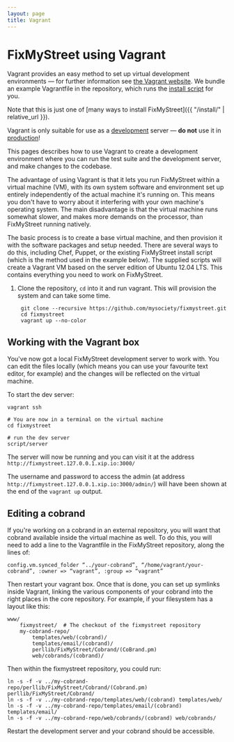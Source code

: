 ```yaml
---
layout: page
title: Vagrant
---
```


# FixMyStreet using Vagrant

<p class="lead">
Vagrant provides an easy method to set up virtual development environments &mdash; for
further information see <a href="http://www.vagrantup.com">the Vagrant website</a>.
We bundle an example Vagrantfile in the repository, which runs the
<a href="{{ "/install/install-script/" | relative_url }}">install script</a> for you.
</p>

Note that this is just one of [many ways to install FixMyStreet]({{ "/install/" | relative_url }}).

<div class="attention-box warning">
  Vagrant is only suitable for use as a
  <a href="{{ "/glossary/#development" | relative_url }}" class="glossary__link">development</a>
  server &mdash; <strong>do not</strong> use it in
  <a href="{{ "/glossary/#production" | relative_url }}" class="glossary__link">production</a>!
</div>

This pages describes how to use Vagrant to create a development environment
where you can run the test suite and the development server, and make changes
to the codebase.

The advantage of using Vagrant is that it lets you run FixMyStreet within a
virtual machine (VM), with its own system software and environment set up
entirely independently of the actual machine it's running on. This means you
don't have to worry about it interfering with your own machine's operating
system. The main disadvantage is that the virtual machine runs somewhat slower,
and makes more demands on the processor, than FixMyStreet running natively.

The basic process is to create a base virtual machine, and then provision it
with the software packages and setup needed. There are several ways to do this,
including Chef, Puppet, or the existing FixMyStreet install script (which is
the method used in the example below). The supplied scripts will create a
Vagrant VM based on the server edition of Ubuntu 12.04 LTS. This contains
everything you need to work on FixMyStreet.

1. Clone the repository, `cd` into it and run vagrant. This will provision the
   system and can take some time.

        git clone --recursive https://github.com/mysociety/fixmystreet.git
        cd fixmystreet
        vagrant up --no-color

## Working with the Vagrant box

You've now got a local FixMyStreet development server to work with. You can
edit the files locally (which means you can use your favourite text editor, for
example) and the changes will be reflected on the virtual machine.

To start the dev server:

    vagrant ssh

    # You are now in a terminal on the virtual machine
    cd fixmystreet

    # run the dev server
    script/server

The server will now be running and you can visit it at the address
`http://fixmystreet.127.0.0.1.xip.io:3000/`

The username and password to access the admin (at address
`http://fixmystreet.127.0.0.1.xip.io:3000/admin/`) will have been shown at the
end of the `vagrant up` output.

## Editing a cobrand

If you're working on a cobrand in an external repository, you will want that
cobrand available inside the virtual machine as well. To do this, you will need
to add a line to the Vagrantfile in the FixMyStreet repository, along the lines of:

    config.vm.synced_folder “../your-cobrand”, “/home/vagrant/your-cobrand”, :owner => “vagrant”, :group => “vagrant”

Then restart your vagrant box. Once that is done, you can set up symlinks
inside Vagrant, linking the various components of your cobrand into the right
places in the core repository. For example, if your filesystem has a layout
like this:

    www/
        fixmystreet/  # The checkout of the fixmystreet repository
        my-cobrand-repo/
            templates/web/(cobrand)/
            templates/email/(cobrand)/
            perllib/FixMyStreet/Cobrand/(CoBrand.pm)
            web/cobrands/(cobrand)/

Then within the fixmystreet repository, you could run:

    ln -s -f -v ../my-cobrand-repo/perllib/FixMyStreet/Cobrand/(Cobrand.pm) perllib/FixMyStreet/Cobrand/
    ln -s -f -v ../my-cobrand-repo/templates/web/(cobrand) templates/web/
    ln -s -f -v ../my-cobrand-repo/templates/email/(cobrand) templates/email/
    ln -s -f -v ../my-cobrand-repo/web/cobrands/(cobrand) web/cobrands/

Restart the development server and your cobrand should be accessible.
